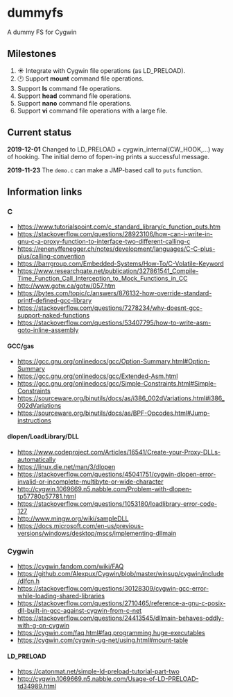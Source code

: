 # dummyfs
A dummy FS for Cygwin

## Milestones

1. :sunny: Integrate with Cygwin file operations (as LD_PRELOAD).
3. :clock1: Support **mount** command file operations.
2. Support **ls** command file operations.
3. Support **head** command file operations.
4. Support **nano** command file operations.
5. Support **vi** command file operations with a large file.


## Current status

**2019-12-01**
Changed to LD_PRELOAD + cygwin_internal(CW_HOOK,...) way of hooking.
The initial demo of fopen-ing prints a successful message.

**2019-11-23**
The `demo.c` can make a JMP-based call to `puts` function.


## Information links

### C

* https://www.tutorialspoint.com/c_standard_library/c_function_puts.htm
* https://stackoverflow.com/questions/28923106/how-can-i-write-in-gnu-c-a-proxy-function-to-interface-two-different-calling-c
* https://renenyffenegger.ch/notes/development/languages/C-C-plus-plus/calling-convention
* https://barrgroup.com/Embedded-Systems/How-To/C-Volatile-Keyword
* https://www.researchgate.net/publication/327861541_Compile-Time_Function_Call_Interception_to_Mock_Functions_in_CC
* http://www.gotw.ca/gotw/057.htm
* https://bytes.com/topic/c/answers/876132-how-override-standard-printf-defined-gcc-library
* https://stackoverflow.com/questions/7278234/why-doesnt-gcc-support-naked-functions
* https://stackoverflow.com/questions/53407795/how-to-write-asm-goto-inline-assembly

#### GCC/gas

* https://gcc.gnu.org/onlinedocs/gcc/Option-Summary.html#Option-Summary
* https://gcc.gnu.org/onlinedocs/gcc/Extended-Asm.html
* https://gcc.gnu.org/onlinedocs/gcc/Simple-Constraints.html#Simple-Constraints
* https://sourceware.org/binutils/docs/as/i386_002dVariations.html#i386_002dVariations
* https://sourceware.org/binutils/docs/as/BPF-Opcodes.html#Jump-instructions

#### dlopen/LoadLibrary/DLL

* https://www.codeproject.com/Articles/16541/Create-your-Proxy-DLLs-automatically
* https://linux.die.net/man/3/dlopen
* https://stackoverflow.com/questions/45041751/cygwin-dlopen-error-invalid-or-incomplete-multibyte-or-wide-character
* http://cygwin.1069669.n5.nabble.com/Problem-with-dlopen-tp57780p57781.html
* https://stackoverflow.com/questions/1053180/loadlibrary-error-code-127
* http://www.mingw.org/wiki/sampleDLL
* https://docs.microsoft.com/en-us/previous-versions/windows/desktop/mscs/implementing-dllmain

### Cygwin

* https://cygwin.fandom.com/wiki/FAQ
* https://github.com/Alexpux/Cygwin/blob/master/winsup/cygwin/include/dlfcn.h
* https://stackoverflow.com/questions/30128309/cygwin-gcc-error-while-loading-shared-libraries
* https://stackoverflow.com/questions/2710465/reference-a-gnu-c-posix-dll-built-in-gcc-against-cygwin-from-c-net
* https://stackoverflow.com/questions/24413545/dllmain-behaves-oddly-with-g-on-cygwin
* https://cygwin.com/faq.html#faq.programming.huge-executables
* https://cygwin.com/cygwin-ug-net/using.html#mount-table

#### LD_PRELOAD

* https://catonmat.net/simple-ld-preload-tutorial-part-two
* http://cygwin.1069669.n5.nabble.com/Usage-of-LD-PRELOAD-td34989.html
